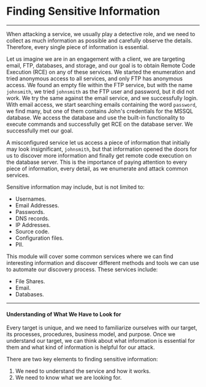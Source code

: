 # Finding Sensitive Information

---

When attacking a service, we usually play a detective role, and we need to collect as much information as possible and carefully observe the details. Therefore, every single piece of information is essential.

Let us imagine we are in an engagement with a client, we are targeting email, FTP, databases, and storage, and our goal is to obtain Remote Code Execution (RCE) on any of these services. We started the enumeration and tried anonymous access to all services, and only FTP has anonymous access. We found an empty file within the FTP service, but with the name `johnsmith`, we tried `johnsmith` as the FTP user and password, but it did not work. We try the same against the email service, and we successfully login. With email access, we start searching emails containing the word `password`, we find many, but one of them contains John's credentials for the MSSQL database. We access the database and use the built-in functionality to execute commands and successfully get RCE on the database server. We successfully met our goal.

A misconfigured service let us access a piece of information that initially may look insignificant, `johnsmith`, but that information opened the doors for us to discover more information and finally get remote code execution on the database server. This is the importance of paying attention to every piece of information, every detail, as we enumerate and attack common services.

Sensitive information may include, but is not limited to:

- Usernames.
- Email Addresses.
- Passwords.
- DNS records.
- IP Addresses.
- Source code.
- Configuration files.
- PII.

This module will cover some common services where we can find interesting information and discover different methods and tools we can use to automate our discovery process. These services include:

- File Shares.
- Email.
- Databases.

---

#### Understanding of What We Have to Look for

Every target is unique, and we need to familiarize ourselves with our target, its processes, procedures, business model, and purpose. Once we understand our target, we can think about what information is essential for them and what kind of information is helpful for our attack.

There are two key elements to finding sensitive information:

1. We need to understand the service and how it works.
2. We need to know what we are looking for.